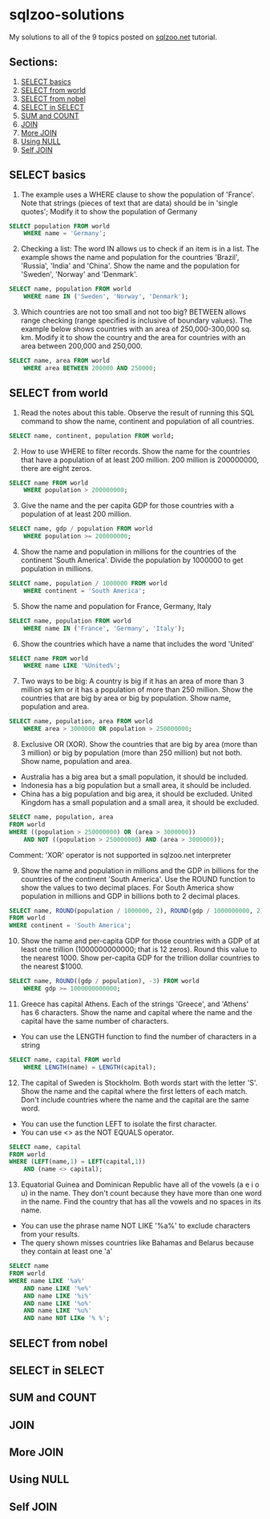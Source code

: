 # sqlzoo-solutions
My solutions to all of the 9 topics posted on [sqlzoo.net](http://sqlzoo.net/)  tutorial.
## Sections:
1. [SELECT basics](#select-basics)
2. [SELECT from world](#select-from-world)
3. [SELECT from nobel](#select-from-nobel)
4. [SELECT in SELECT](#select-in-select)
5. [SUM and COUNT](#sum-and-count)
6. [JOIN](#join)
7. [More JOIN](#more-join)
8. [Using NULL](#using-null)
9. [Self JOIN](#self-join)

## SELECT basics
1. The example uses a WHERE clause to show the population of 'France'. Note that strings (pieces of text that are data) should be in 'single quotes';
Modify it to show the population of Germany
```sql
SELECT population FROM world
    WHERE name = 'Germany';
```
2. Checking a list: The word IN allows us to check if an item is in a list. The example shows the name and population for the countries 'Brazil', 'Russia', 'India' and 'China'.
Show the name and the population for 'Sweden', 'Norway' and 'Denmark'.
```sql
SELECT name, population FROM world
    WHERE name IN ('Sweden', 'Norway', 'Denmark');
```
3. Which countries are not too small and not too big? BETWEEN allows range checking (range specified is inclusive of boundary values). The example below shows countries with an area of 250,000-300,000 sq. km. Modify it to show the country and the area for countries with an area between 200,000 and 250,000.
```sql
SELECT name, area FROM world
    WHERE area BETWEEN 200000 AND 250000;
```

## SELECT from world
1. Read the notes about this table. Observe the result of running this SQL command to show the name, continent and population of all countries.
```sql
SELECT name, continent, population FROM world;
```
2. How to use WHERE to filter records. Show the name for the countries that have a population of at least 200 million. 200 million is 200000000, there are eight zeros.
```sql
SELECT name FROM world
    WHERE population > 200000000;
```
3. Give the name and the per capita GDP for those countries with a population of at least 200 million.
```sql
SELECT name, gdp / population FROM world 
    WHERE population >= 200000000;
```
4. Show the name and population in millions for the countries of the continent 'South America'. Divide the population by 1000000 to get population in millions.
```sql
SELECT name, population / 1000000 FROM world 
    WHERE continent = 'South America';
```
5. Show the name and population for France, Germany, Italy
```sql
SELECT name, population FROM world 
    WHERE name IN ('France', 'Germany', 'Italy');
```
6. Show the countries which have a name that includes the word 'United'
```sql
SELECT name FROM world 
    WHERE name LIKE '%United%';
```
7. Two ways to be big: A country is big if it has an area of more than 3 million sq km or it has a population of more than 250 million.
Show the countries that are big by area or big by population. Show name, population and area.
```sql
SELECT name, population, area FROM world 
    WHERE area > 3000000 OR population > 250000000;
```
8. Exclusive OR (XOR). Show the countries that are big by area (more than 3 million) or big by population (more than 250 million) but not both. Show name, population and area.
- Australia has a big area but a small population, it should be included.
- Indonesia has a big population but a small area, it should be included.
- China has a big population and big area, it should be excluded.
United Kingdom has a small population and a small area, it should be excluded.
```sql
SELECT name, population, area 
FROM world
WHERE ((population > 250000000) OR (area > 3000000)) 
    AND NOT ((population > 250000000) AND (area > 3000000));
```
Comment: 'XOR' operator is not supported in sqlzoo.net interpreter

9. Show the name and population in millions and the GDP in billions for the countries of the continent 'South America'. Use the ROUND function to show the values to two decimal places.
For South America show population in millions and GDP in billions both to 2 decimal places.
```sql
SELECT name, ROUND(population / 1000000, 2), ROUND(gdp / 1000000000, 2) 
FROM world 
WHERE continent = 'South America';
```
10. Show the name and per-capita GDP for those countries with a GDP of at least one trillion (1000000000000; that is 12 zeros). Round this value to the nearest 1000.
Show per-capita GDP for the trillion dollar countries to the nearest $1000.
```sql
SELECT name, ROUND((gdp / population), -3) FROM world 
    WHERE gdp >= 1000000000000;
```
11. Greece has capital Athens. Each of the strings 'Greece', and 'Athens' has 6 characters.
Show the name and capital where the name and the capital have the same number of characters.
- You can use the LENGTH function to find the number of characters in a string
```sql
SELECT name, capital FROM world
    WHERE LENGTH(name) = LENGTH(capital);
```
12. The capital of Sweden is Stockholm. Both words start with the letter 'S'.
Show the name and the capital where the first letters of each match. Don't include countries where the name and the capital are the same word.
- You can use the function LEFT to isolate the first character.
- You can use <> as the NOT EQUALS operator.
```sql
SELECT name, capital 
FROM world
WHERE (LEFT(name,1) = LEFT(capital,1))
    AND (name <> capital);
```
13. Equatorial Guinea and Dominican Republic have all of the vowels (a e i o u) in the name. They don't count because they have more than one word in the name.
Find the country that has all the vowels and no spaces in its name.
- You can use the phrase name NOT LIKE '%a%' to exclude characters from your results.
- The query shown misses countries like Bahamas and Belarus because they contain at least one 'a'
```sql
SELECT name
FROM world
WHERE name LIKE '%a%'
    AND name LIKE '%e%'
    AND name LIKE '%i%'
    AND name LIKE '%o%'
    AND name LIKE '%u%'
    AND name NOT LIKe '% %';
```

## SELECT from nobel
## SELECT in SELECT
## SUM and COUNT
## JOIN
## More JOIN
## Using NULL
## Self JOIN
